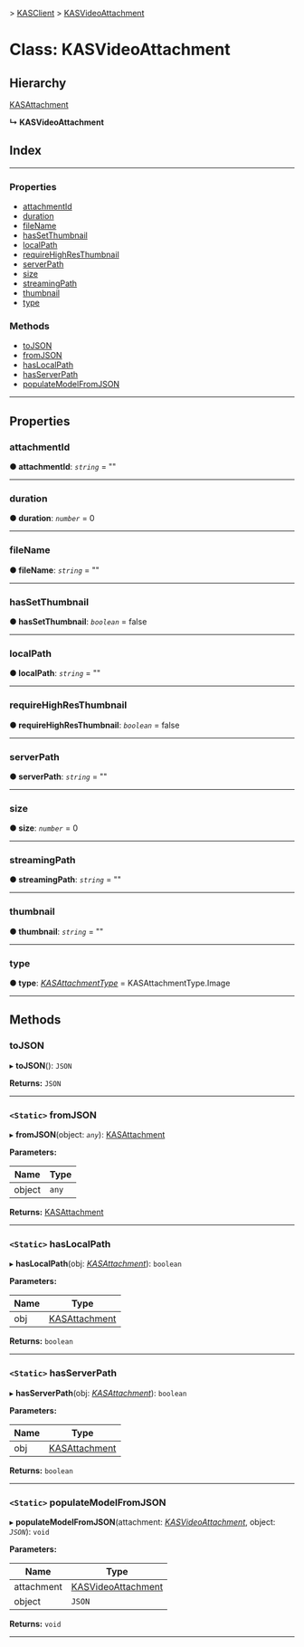 [](../README.md) > [KASClient](../modules/kasclient.md) > [KASVideoAttachment](../classes/kasclient.kasvideoattachment.md)

# Class: KASVideoAttachment

## Hierarchy

 [KASAttachment](kasclient.kasattachment.md)

**↳ KASVideoAttachment**

## Index

---

### Properties

* [attachmentId](kasclient.kasvideoattachment.md#attachmentid)
* [duration](kasclient.kasvideoattachment.md#duration)
* [fileName](kasclient.kasvideoattachment.md#filename)
* [hasSetThumbnail](kasclient.kasvideoattachment.md#hassetthumbnail)
* [localPath](kasclient.kasvideoattachment.md#localpath)
* [requireHighResThumbnail](kasclient.kasvideoattachment.md#requirehighresthumbnail)
* [serverPath](kasclient.kasvideoattachment.md#serverpath)
* [size](kasclient.kasvideoattachment.md#size)
* [streamingPath](kasclient.kasvideoattachment.md#streamingpath)
* [thumbnail](kasclient.kasvideoattachment.md#thumbnail)
* [type](kasclient.kasvideoattachment.md#type)

### Methods

* [toJSON](kasclient.kasvideoattachment.md#tojson)
* [fromJSON](kasclient.kasvideoattachment.md#fromjson)
* [hasLocalPath](kasclient.kasvideoattachment.md#haslocalpath)
* [hasServerPath](kasclient.kasvideoattachment.md#hasserverpath)
* [populateModelFromJSON](kasclient.kasvideoattachment.md#populatemodelfromjson)

---

## Properties

<a id="attachmentid"></a>

###  attachmentId

**● attachmentId**: *`string`* = ""

___
<a id="duration"></a>

###  duration

**● duration**: *`number`* = 0

___
<a id="filename"></a>

###  fileName

**● fileName**: *`string`* = ""

___
<a id="hassetthumbnail"></a>

###  hasSetThumbnail

**● hasSetThumbnail**: *`boolean`* = false

___
<a id="localpath"></a>

###  localPath

**● localPath**: *`string`* = ""

___
<a id="requirehighresthumbnail"></a>

###  requireHighResThumbnail

**● requireHighResThumbnail**: *`boolean`* = false

___
<a id="serverpath"></a>

###  serverPath

**● serverPath**: *`string`* = ""

___
<a id="size"></a>

###  size

**● size**: *`number`* = 0

___
<a id="streamingpath"></a>

###  streamingPath

**● streamingPath**: *`string`* = ""

___
<a id="thumbnail"></a>

###  thumbnail

**● thumbnail**: *`string`* = ""

___
<a id="type"></a>

###  type

**● type**: *[KASAttachmentType](../enums/kasclient.kasattachmenttype.md)* =  KASAttachmentType.Image

___

## Methods

<a id="tojson"></a>

###  toJSON

▸ **toJSON**(): `JSON`

**Returns:** `JSON`

___
<a id="fromjson"></a>

### `<Static>` fromJSON

▸ **fromJSON**(object: *`any`*): [KASAttachment](kasclient.kasattachment.md)

**Parameters:**

| Name | Type |
| ------ | ------ |
| object | `any` |

**Returns:** [KASAttachment](kasclient.kasattachment.md)

___
<a id="haslocalpath"></a>

### `<Static>` hasLocalPath

▸ **hasLocalPath**(obj: *[KASAttachment](kasclient.kasattachment.md)*): `boolean`

**Parameters:**

| Name | Type |
| ------ | ------ |
| obj | [KASAttachment](kasclient.kasattachment.md) |

**Returns:** `boolean`

___
<a id="hasserverpath"></a>

### `<Static>` hasServerPath

▸ **hasServerPath**(obj: *[KASAttachment](kasclient.kasattachment.md)*): `boolean`

**Parameters:**

| Name | Type |
| ------ | ------ |
| obj | [KASAttachment](kasclient.kasattachment.md) |

**Returns:** `boolean`

___
<a id="populatemodelfromjson"></a>

### `<Static>` populateModelFromJSON

▸ **populateModelFromJSON**(attachment: *[KASVideoAttachment](kasclient.kasvideoattachment.md)*, object: *`JSON`*): `void`

**Parameters:**

| Name | Type |
| ------ | ------ |
| attachment | [KASVideoAttachment](kasclient.kasvideoattachment.md) |
| object | `JSON` |

**Returns:** `void`

___

